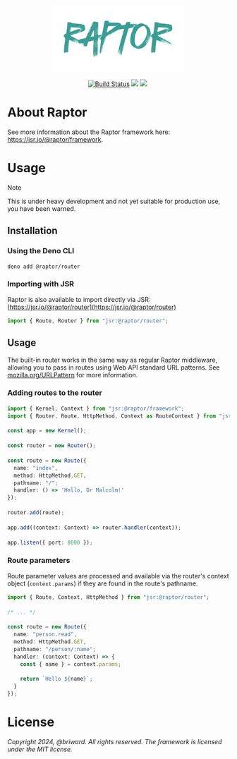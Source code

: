 <p align="center">
  <img src="./assets//logo.png" width="300" />
</p>

<p align="center">
  <a href="https://github.com/briward/raptor-router/actions"><img src="https://github.com/briward/raptor-router/workflows/ci/badge.svg" alt="Build Status"></a>
  <a href="jsr.io/@raptor/router"><img src="https://jsr.io/badges/@raptor/router?logoColor=3A9D95&color=3A9D95&labelColor=083344" /></a>
  <a href="jsr.io/@raptor/router score"><img src="https://jsr.io/badges/@raptor/router/score?logoColor=3A9D95&color=3A9D95&labelColor=083344" /></a>
  <a href="https://jsr.io/@raptor"><img src="https://jsr.io/badges/@raptor?logoColor=3A9D95&color=3A9D95&labelColor=083344" alt="" /></a>
</p>

# About Raptor

See more information about the Raptor framework here: <a href="https://jsr.io/@raptor/framework">https://jsr.io/@raptor/framework</a>.

# Usage

> [!NOTE]
> This is under heavy development and not yet suitable for production use, you
> have been warned.

## Installation

### Using the Deno CLI

```
deno add @raptor/router
```

### Importing with JSR

Raptor is also available to import directly via JSR:
[https://jsr.io/@raptor/router](https://jsr.io/@raptor/router)

```ts
import { Route, Router } from "jsr:@raptor/router";
```

## Usage

The built-in router works in the same way as regular Raptor middleware, allowing you to pass in routes using Web API standard URL patterns. See [mozilla.org/URLPattern](https://developer.mozilla.org/en-US/docs/Web/API/URLPattern)
for more information.

### Adding routes to the router

```ts
import { Kernel, Context } from "jsr:@raptor/framework";
import { Router, Route, HttpMethod, Context as RouteContext } from "jsr:@raptor/router";

const app = new Kernel();

const router = new Router();

const route = new Route({
  name: "index",
  method: HttpMethod.GET,
  pathname: "/";
  handler: () => 'Hello, Dr Malcolm!'
});

router.add(route);

app.add((context: Context) => router.handler(context));

app.listen({ port: 8000 });
```

### Route parameters

Route parameter values are processed and available via the router's context object (`context.params`) if they are found in the route's pathname.

```ts
import { Route, Context, HttpMethod } from "jsr:@raptor/router";

/* ... */

const route = new Route({
  name: "person.read",
  method: HttpMethod.GET,
  pathname: "/person/:name";
  handler: (context: Context) => {
    const { name } = context.params;

    return `Hello ${name}`;
  }
});
```

# License

_Copyright 2024, @briward. All rights reserved. The framework is licensed under
the MIT license._
